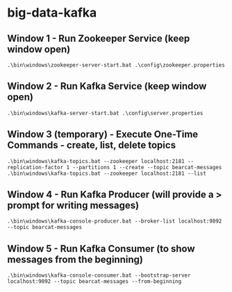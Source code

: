# big-data-kafka

## Window 1 - Run Zookeeper Service  (keep window open)

    .\bin\windows\zookeeper-server-start.bat .\config\zookeeper.properties

## Window 2 - Run Kafka Service (keep window open)

    .\bin\windows\kafka-server-start.bat .\config\server.properties

## Window 3 (temporary) - Execute One-Time Commands - create, list, delete topics 

    .\bin\windows\kafka-topics.bat --zookeeper localhost:2181 --replication-factor 1 --partitions 1 --create --topic bearcat-messages
    .\bin\windows\kafka-topics.bat --zookeeper localhost:2181 --list

## Window 4 - Run Kafka Producer (will provide a > prompt for writing messages)

    .\bin\windows\kafka-console-producer.bat --broker-list localhost:9092 --topic bearcat-messages
 
## Window 5 - Run Kafka Consumer (to show messages from the beginning)

    .\bin\windows\kafka-console-consumer.bat --bootstrap-server localhost:9092 --topic bearcat-messages --from-beginning

